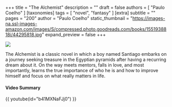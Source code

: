 +++
title = "The Alchemist"
description = ""
draft = false
authors = [ "Paulo Coelho" ]
[taxonomies]
tags = [ "novel", "fantasy" ]
[extra]
subtitle = ""
pages = "200"
author = "Paulo Coelho"
static_thumbnail = "https://images-na.ssl-images-amazon.com/images/S/compressed.photo.goodreads.com/books/1551938818i/44295818.jpg"
expand_preview = false
+++

<img border="0" src="https://images-na.ssl-images-amazon.com/images/S/compressed.photo.goodreads.com/books/1551938818i/44295818.jpg" >

<!-- more -->

The Alchemist is a classic novel in which a boy named Santiago embarks on a journey seeking treasure in the Egyptian pyramids after having a recurring dream about it. On the way meets mentors, falls in love, and most importantly, learns the true importance of who he is and how to improve himself and focus on what really matters in life.

#### Video Summary

{{ youtube(id="b41MXNaFJj0") }}
